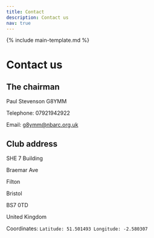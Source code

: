 ```yaml
---
title: Contact
description: Contact us
nav: true
---
```


{% include main-template.md %}

# Contact us

## The chairman

Paul Stevenson G8YMM 

Telephone: 07921942922

Email: [g8ymm@nbarc.org.uk](mailto:g8ymm@nbarc.org.uk)

## Club address

SHE 7 Building

Braemar Ave

Filton

Bristol

BS7 0TD

United Kingdom

Coordinates: `Latitude: 51.501493 Longitude: -2.580307`